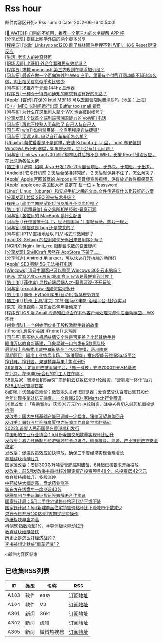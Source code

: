 # Rss hour

邮件内容区开始>
Rss num: 0  Date: 2022-06-16 10:54:01 <br/>

<a href='https://www.v2ex.com/t/859966#reply0'>[ WATCH] 自带的不好用，推荐一个第三方的久坐提醒 APP 吧</a><br/>
<a href='https://www.v2ex.com/t/859965#reply0'>[分享发现] 搭建上网学外语的两个脚本分享</a><br/>
<a href='https://www.v2ex.com/t/859964#reply0'>[程序员] [求助] Linksys xac1200 刷了梅林固件后搜不到 WIFI，长按 Reset 键没反应</a><br/>
<a href='https://www.v2ex.com/t/859962#reply9'>[生活] 老实人的神奇经历</a><br/>
<a href='https://www.v2ex.com/t/859961#reply10'>[职场话题] 老哥们 外企会看雅思有效期吗？</a><br/>
<a href='https://www.v2ex.com/t/859959#reply1'>[程序员] 求教 openclash 第三方规则在哪添加订阅？</a><br/>
<a href='https://www.v2ex.com/t/859957#reply0'>[问与答] 最近在做一个面向海外的 Web 应用，里面有个付费订阅功能不知道怎么做，网上相关信息似乎也比较少</a><br/>
<a href='https://www.v2ex.com/t/859956#reply1'>[问与答] 求推荐千元级 144hz 显示器</a><br/>
<a href='https://www.v2ex.com/t/859954#reply0'>[程序员] 一种介于待办和通知的需求有没有好的思路？</a><br/>
<a href='https://www.v2ex.com/t/859953#reply1'>[Apple] [咨询] 在保的 Intel MBP16 可以去直营店免费清灰吗（地区：上海）</a><br/>
<a href='https://www.v2ex.com/t/859952#reply1'>[C++] MFC 长时间运行出现 Buffer too small 错误</a><br/>
<a href='https://www.v2ex.com/t/859950#reply0'>[问与答] 为什么在这里问人拿个 WX 也会被封帐号？</a><br/>
<a href='https://www.v2ex.com/t/859949#reply0'>[分享发现] 全球首个端到端带溯源能力的 VoWiFi 电话</a><br/>
<a href='https://www.v2ex.com/t/859948#reply12'>[问与答] 再也不找熟人买车险了 自己人坑自己人</a><br/>
<a href='https://www.v2ex.com/t/859947#reply0'>[问与答] win11 如何禁用某一个应用程序的快捷键?</a><br/>
<a href='https://www.v2ex.com/t/859945#reply4'>[问与答] 深远 A8L 电动自行车车架怎么样？</a><br/>
<a href='https://www.v2ex.com/t/859944#reply3'>[Ubuntu] 帮忙看看是不是这样，安装 Kubuntu 到 U 盘， boot 却安装到 Windows 所在的磁盘，如果是这样，会不会有什么问题？</a><br/>
<a href='https://www.v2ex.com/t/859943#reply4'>[问与答] Linksys xac1200 刷了梅林固件后搜不到 WIFI，长按 Reset 键没反应，在此求助各位大佬</a><br/>
<a href='https://www.v2ex.com/t/859942#reply0'>[酷工作] [济南] 招聘 Java 开发 12k-20k 自营项目，无外包、无加班、无出差。</a><br/>
<a href='https://www.v2ex.com/t/859941#reply2'>[Android] 安卓开机前 2 天后台保持非常好， 2 天后就保持不住了，怎么解决？</a><br/>
<a href='https://www.v2ex.com/t/859940#reply4'>[Apple] Apple 官网首页的 Airpods 空间音频宣传视频，没有放光敏性癫痫警告</a><br/>
<a href='https://www.v2ex.com/t/859939#reply0'>[Apple] apple one 美区超大杯 稳定车 缺一位 + 1password</a><br/>
<a href='https://www.v2ex.com/t/859938#reply19'>[Linux] Linux （ubuntu）和安卓手机之间的文本/文件传递有什么比较好的方案</a><br/>
<a href='https://www.v2ex.com/t/859937#reply5'>[分享发现] 垃圾 SEO 迎来技术升级？</a><br/>
<a href='https://www.v2ex.com/t/859936#reply8'>[程序员] 简历里面期望职位可以填写不同岗位吗？</a><br/>
<a href='https://www.v2ex.com/t/859935#reply6'>[酷工作] [远程职位] 有交易所相关经验-薪资可观</a><br/>
<a href='https://www.v2ex.com/t/859934#reply6'>[问与答] 各位用的 MacBook 是什么配置</a><br/>
<a href='https://www.v2ex.com/t/859933#reply19'>[问与答] [在德国快十年了，应该回国吗？] 看帖有感，想起一段话</a><br/>
<a href='https://www.v2ex.com/t/859931#reply27'>[问与答] 微信这是 bug 还是故意的？</a><br/>
<a href='https://www.v2ex.com/t/859928#reply0'>[问与答] IPTV 直播地址以 FLV 格式时效问题？</a><br/>
<a href='https://www.v2ex.com/t/859927#reply4'>[macOS] Setapp 的应用如何分离出来使用序列号？</a><br/>
<a href='https://www.v2ex.com/t/859926#reply3'>[NGINX] Nginx limit_req 限制请求数的设置疑问</a><br/>
<a href='https://www.v2ex.com/t/859925#reply4'>[分享发现] ShellCraft 居然在 AppStore 下架了。。。</a><br/>
<a href='https://www.v2ex.com/t/859924#reply9'>[分享创造] Android 用 takser，可以快速打开杭州的场所码</a><br/>
<a href='https://www.v2ex.com/t/859923#reply13'>[Apple] SE3 强制 5G 无法接打电话</a><br/>
<a href='https://www.v2ex.com/t/859922#reply8'>[Windows] 请问中国客户可以购买 Windows 365 云电脑吗？</a><br/>
<a href='https://www.v2ex.com/t/859920#reply26'>[京东] 爱奇艺会员+京东 plus 会员 应该是最便宜的时候了</a><br/>
<a href='https://www.v2ex.com/t/859919#reply29'>[酷工作] [菲律宾] 寻找前端后端人才-薪资可观-不开玩笑</a><br/>
<a href='https://www.v2ex.com/t/859915#reply1'>[问与答] excalidraw 该如何实现多开</a><br/>
<a href='https://www.v2ex.com/t/859914#reply0'>[酷工作] [郑州] Python 爬虫/自动化 智慧税务方向</a><br/>
<a href='https://www.v2ex.com/t/859912#reply0'>[酷工作] [杭州/上海/北京] 字节-国际化电商-治理平台-社招/实习</a><br/>
<a href='https://www.v2ex.com/t/859910#reply16'>[京东] 腾讯视频＋京东会员包年活动来了</a><br/>
<a href='https://www.v2ex.com/t/859909#reply11'>[程序员] iOS 端 Gmail 的通知红点会在其他客户端处理完邮件后自动撤回， WX 不行</a><br/>
<a href='https://www.v2ex.com/t/859908#reply3'>[创业组队] 一个创始团伙关于股权激励争锋的故事</a><br/>
<a href='https://www.v2ex.com/t/859907#reply28'>[iPhone] 想买个美版 iPhone11 求骂醒</a><br/>
<a href='https://www.v2ex.com/t/859906#reply20'>[问与答] 购买他人机场扶墙安全性是否更差？比起其他手段</a><br/>
<a href='https://36kr.com/p/1786161175383689'>瞄准万亿教育新基建，飞象星球一口气发布5款黑科技</a><br/>
<a href='https://36kr.com/p/1787042184016256'>最前线 | 高瓴推出碳中和新基金：40亿规模，落地南京</a><br/>
<a href='https://36kr.com/p/1782380961156486'>早期项目 | 瞄准工业售后市场，「新维智能」推出智能云维保SaaS平台</a><br/>
<a href='https://36kr.com/p/1785830250106496'>挣钱难，挣钱苦，果链抛弃苹果 | 焦点分析</a><br/>
<a href='https://36kr.com/p/1774949744720387'>36氪首发｜定位供应链协同平台，「甄一科技」完成7000万元A轮融资</a><br/>
<a href='https://36kr.com/p/1786954295800448'>在北京，花6000元合租的打工人住在哪？</a><br/>
<a href='https://36kr.com/p/1786191182876297'>36氪独家 | 智能营销SaaS厂商励销云获数亿元B+轮融资，“营销服一体化”助力B2B主动式智能获客</a><br/>
<a href='https://36kr.com/p/1786936581992836'>8点1氪丨优酷会员涨价；微软永久关闭IE浏览器；爱奇艺否认百度出售其股份</a><br/>
<a href='https://36kr.com/p/1778583298690185'>今年出现多笔过亿元融资，一文看懂200+家Martech行业图谱</a><br/>
<a href='https://36kr.com/p/1783212022959492'>36氪首发丨「奥乘智能」获1500万元Pre-A轮融资，硅谷老兵切入制药机器视觉检测</a><br/>
<a href='https://36kr.com/newsflashes/1787100804330117'>发改委：国内生猪基础产能已调减一定幅度，猪价可望总体回升</a><br/>
<a href='https://36kr.com/newsflashes/1787099749577347'>发改委：做好今年迎峰度夏电力保障工作具备坚实的基础</a><br/>
<a href='https://36kr.com/newsflashes/1787098899526019'>2022年首期人民币国债在香港顺利发行</a><br/>
<a href='https://36kr.com/newsflashes/1787097705787780'>中国船舶工业行业协会：5月份我国交船数量实现环比回升</a><br/>
<a href='https://36kr.com/newsflashes/1787092289270147'>发改委：着力打通制约经济循环的卡点堵点，确保粮食、能源、产业链供应链安全稳定</a><br/>
<a href='https://36kr.com/newsflashes/1787090661405314'>发改委：促进政策效应加快释放，确保二季度经济实现合理增长</a><br/>
<a href='https://36kr.com/newsflashes/1787089626608003'>养殖板块持续拉升</a><br/>
<a href='https://36kr.com/newsflashes/1787084604764550'>国家发改委：安排300多万吨夏管肥临时储备，6月起已按要求开始投放</a><br/>
<a href='https://36kr.com/newsflashes/1787083443073665'>发改委：前5月发改委共审批核准固定资产投资项目48个，总投资6542亿元</a><br/>
<a href='https://36kr.com/newsflashes/1787071274267009'>教育股持续拉升，多股涨停</a><br/>
<a href='https://36kr.com/newsflashes/1787068766466691'>中药板块大幅走高，盘龙药业涨停</a><br/>
<a href='https://36kr.com/newsflashes/1787066094023303'>新东方在线盘中一度涨超40%</a><br/>
<a href='https://36kr.com/newsflashes/1787053352235393'>纵腾集团与中远海运货运签署战略合作协议</a><br/>
<a href='https://36kr.com/newsflashes/1787047520973443'>国家统计局：5月二手住宅销售价格环比持平或下降</a><br/>
<a href='https://36kr.com/newsflashes/1787046129431173'>国家统计局：5月新建商品住宅销售价格环比下降城市个数减少</a><br/>
<a href='https://36kr.com/newsflashes/1787042320216706'>央行今日开展100亿元7天期逆回购操作</a><br/>
<a href='https://36kr.com/newsflashes/1787041323397513'>造纸板块早盘冲高</a><br/>
<a href='https://36kr.com/newsflashes/1787031368839808'>科创50指数涨超1%，半导体板块异动拉升</a><br/>
<a href='https://36kr.com/newsflashes/1787030182179459'>教育板块继续活跃</a><br/>
<a href='http://www.huxiu.com/article/582767.html?f=wangzhan'>历史上是怎么打经济战的？</a><br/>
<a href='http://www.huxiu.com/article/583037.html?f=wangzhan'>李书福想让魅族“借车还魂”？</a><br/>


<邮件内容区结束

## 已收集RSS列表

| ID | 类型 | 名称  | RSS  |
| -- | -- | -- | -- | 
| A103  | 软件 | easy | [订阅地址](http://rsshub.v2fy.com:1200/weibo/user/1088413295) |
| A104  | 软件 | V2  | [订阅地址](http://www.v2ex.com/index.xml) |
| A301  | 新闻 | 36kr | [订阅地址](https://www.36kr.com/feed) |
| A302  | 新闻 | 虎嗅 | [订阅地址](https://www.huxiu.com/rss/0.xml) |
| A305  | 新闻 | 微博热搜榜 | [订阅地址](https://rsshub.app/weibo/search/hot) |
